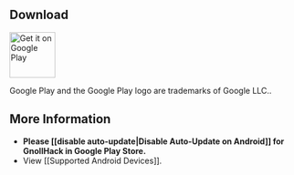 ## Download

<a href="https://play.google.com/store/apps/details?id=com.soundmindentertainment.gnollhack"><img height="80" alt="Get it on Google Play" src="https://github.com/user-attachments/assets/3a12e1e0-fd71-4a9b-a4ab-cf42f5a7dfff" /></a>

Google Play and the Google Play logo are trademarks of Google LLC..

## More Information

- **Please [[disable auto-update|Disable Auto-Update on Android]] for GnollHack in Google Play Store.**
- View [[Supported Android Devices]].